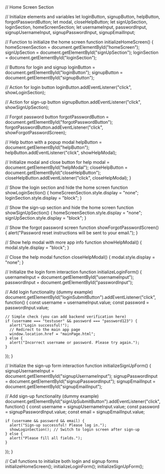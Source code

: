 // Home Screen Section

// Initialize elements and variables
let loginButton, signupButton, helpButton, forgotPasswordButton;
let modal, closeHelpButton;
let signUpSection, loginSection, homeScreenSection;
let usernameInput, passwordInput, signupUsernameInput, signupPasswordInput, signupEmailInput;

// Function to initialize the home screen
function initializeHomeScreen() {
  homeScreenSection = document.getElementById("homeScreen");
  signUpSection = document.getElementById("signUpSection");
  loginSection = document.getElementById("loginSection");

  // Buttons for login and signup
  loginButton = document.getElementById("loginButton");
  signupButton = document.getElementById("signupButton");

  // Action for login button
  loginButton.addEventListener("click", showLoginSection);

  // Action for sign-up button
  signupButton.addEventListener("click", showSignUpSection);

  // Forgot password button
  forgotPasswordButton = document.getElementById("forgotPasswordButton");
  forgotPasswordButton.addEventListener("click", showForgotPasswordScreen);

  // Help button with a popup modal
  helpButton = document.getElementById("helpButton");
  helpButton.addEventListener("click", showHelpModal);

  // Initialize modal and close button for help
  modal = document.getElementById("helpModal");
  closeHelpButton = document.getElementById("closeHelpButton");
  closeHelpButton.addEventListener("click", closeHelpModal);
}

// Show the login section and hide the home screen
function showLoginSection() {
  homeScreenSection.style.display = "none";
  loginSection.style.display = "block";
}

// Show the sign-up section and hide the home screen
function showSignUpSection() {
  homeScreenSection.style.display = "none";
  signUpSection.style.display = "block";
}

// Show the forgot password screen
function showForgotPasswordScreen() {
  alert("Password reset instructions will be sent to your email.");
}

// Show help modal with more app info
function showHelpModal() {
  modal.style.display = "block";
}

// Close the help modal
function closeHelpModal() {
  modal.style.display = "none";
}

// Initialize the login form interaction
function initializeLoginForm() {
  usernameInput = document.getElementById("usernameInput");
  passwordInput = document.getElementById("passwordInput");

  // Add login functionality (dummy example)
  document.getElementById("loginSubmitButton").addEventListener("click", function() {
    const username = usernameInput.value;
    const password = passwordInput.value;

    // Simple check (you can add backend verification here)
    if (username === "testuser" && password === "password123") {
      alert("Login successful!");
      // Redirect to the main app page
      window.location.href = "mainPage.html";
    } else {
      alert("Incorrect username or password. Please try again.");
    }
  });
}

// Initialize the sign-up form interaction
function initializeSignUpForm() {
  signupUsernameInput = document.getElementById("signupUsernameInput");
  signupPasswordInput = document.getElementById("signupPasswordInput");
  signupEmailInput = document.getElementById("signupEmailInput");

  // Add sign-up functionality (dummy example)
  document.getElementById("signUpSubmitButton").addEventListener("click", function() {
    const username = signupUsernameInput.value;
    const password = signupPasswordInput.value;
    const email = signupEmailInput.value;

    if (username && password && email) {
      alert("Sign-up successful! Please log in.");
      showLoginSection(); // Switch to login screen after sign-up
    } else {
      alert("Please fill all fields.");
    }
  });
}

// Call functions to initialize both login and signup forms
initializeHomeScreen();
initializeLoginForm();
initializeSignUpForm();

